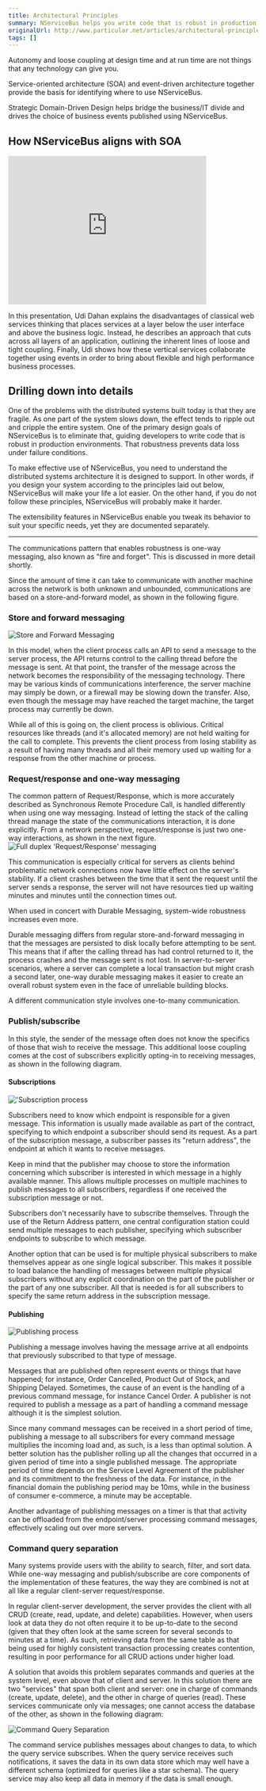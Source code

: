 ```yaml
---
title: Architectural Principles
summary: NServiceBus helps you write code that is robust in production environments, preventing data loss under failure conditions.
originalUrl: http://www.particular.net/articles/architectural-principles
tags: []
---
```


Autonomy and loose coupling at design time and at run time are not things that any technology can give you.

Service-oriented architecture (SOA) and event-driven architecture together provide the basis for identifying where to use NServiceBus.

Strategic Domain-Driven Design helps bridge the business/IT divide and drives the choice of business events published using NServiceBus.


How NServiceBus aligns with SOA
-------------------------------

<iframe allowfullscreen frameborder="0" height="300" mozallowfullscreen src="http://player.vimeo.com/video/5022174" webkitallowfullscreen width="400"></iframe>

In this presentation, Udi Dahan explains the disadvantages of classical web services thinking that places services at a layer below the user interface and above the business logic. Instead, he describes an approach that cuts across all layers of an application, outlining the inherent lines of loose and tight coupling. Finally, Udi shows how these vertical services collaborate together using events in order to bring about flexible and high performance business processes.



Drilling down into details
--------------------------

One of the problems with the distributed systems built today is that they are fragile. As one part of the system slows down, the effect tends to ripple out and cripple the entire system. One of the primary design goals of NServiceBus is to eliminate that, guiding developers to write code that is robust in production environments. That robustness prevents data loss under failure conditions.

To make effective use of NServiceBus, you need to understand the distributed systems architecture it is designed to support. In other words, if you design your system according to the principles laid out below, NServiceBus will make your life a lot easier. On the other hand, if you do not follow these principles, NServiceBus will probably make it harder.

The extensibility features in NServiceBus enable you tweak its behavior to suit your specific needs, yet they are documented separately.

* * * * *

The communications pattern that enables robustness is one-way messaging, also known as "fire and forget". This is discussed in more detail shortly.

Since the amount of time it can take to communicate with another machine across the network is both unknown and unbounded, communications are based on a store-and-forward model, as shown in the following figure.

### Store and forward messaging



![Store and Forward Messaging](store_and_forward.png)

In this model, when the client process calls an API to send a message to the server process, the API returns control to the calling thread before the message is sent. At that point, the transfer of the message across the network becomes the responsibility of the messaging technology. There may be various kinds of communications interference, the server machine may simply be down, or a firewall may be slowing down the transfer. Also, even though the message may have reached the target machine, the target process may currently be down.

While all of this is going on, the client process is oblivious. Critical resources like threads (and it's allocated memory) are not held waiting for the call to complete. This prevents the client process from losing stability as a result of having many threads and all their memory used up waiting for a response from the other machine or process.



### Request/response and one-way messaging

The common pattern of Request/Response, which is more accurately described as Synchronous Remote Procedure Call, is handled differently when using one way messaging. Instead of letting the stack of the calling thread manage the state of the communications interaction, it is done explicitly. From a network perspective, request/response is just two one-way interactions, as shown in the next figure.![Full duplex 'Request/Response' messaging](full_duplex_messaging.png)

This communication is especially critical for servers as clients behind problematic network connections now have little effect on the server's stability. If a client crashes between the time that it sent the request until the server sends a response, the server will not have resources tied up waiting minutes and minutes until the connection times out.

When used in concert with Durable Messaging, system-wide robustness increases even more.

Durable messaging differs from regular store-and-forward messaging in that the messages are persisted to disk locally before attempting to be sent. This means that if after the calling thread has had control returned to it, the process crashes and the message sent is not lost. In server-to-server scenarios, where a server can complete a local transaction but might crash a second later, one-way durable messaging makes it easier to create an overall robust system even in the face of unreliable building blocks.

A different communication style involves one-to-many communication.



### Publish/subscribe

In this style, the sender of the message often does not know the specifics of those that wish to receive the message. This additional loose coupling comes at the cost of subscribers explicitly opting-in to receiving messages, as shown in the following diagram.



#### Subscriptions

!['Subscription process](subscribe.png)

Subscribers need to know which endpoint is responsible for a given message. This information is usually made available as part of the contract, specifying to which endpoint a subscriber should send its request. As a part of the subscription message, a subscriber passes its
"return address", the endpoint at which it wants to receive messages.

Keep in mind that the publisher may choose to store the information concerning which subscriber is interested in which message in a highly available manner. This allows multiple processes on multiple machines to publish messages to all subscribers, regardless if one received the subscription message or not.

Subscribers don't necessarily have to subscribe themselves. Through the use of the Return Address pattern, one central configuration station could send multiple messages to each publisher, specifying which subscriber endpoints to subscribe to which message.

Another option that can be used is for multiple physical subscribers to make themselves appear as one single logical subscriber. This makes it possible to load balance the handling of messages between multiple physical subscribers without any explicit coordination on the part of the publisher or the part of any one subscriber. All that is needed is for all subscribers to specify the same return address in the subscription message.



#### Publishing

![Publishing process](publish.png)

Publishing a message involves having the message arrive at all endpoints that previously subscribed to that type of message.

Messages that are published often represent events or things that have happened; for instance, Order Cancelled, Product Out of Stock, and Shipping Delayed. Sometimes, the cause of an event is the handling of a previous command message, for instance Cancel Order. A publisher is not required to publish a message as a part of handling a command message although it is the simplest solution.

Since many command messages can be received in a short period of time, publishing a message to all subscribers for every command message multiplies the incoming load and, as such, is a less than optimal solution. A better solution has the publisher rolling up all the changes that occurred in a given period of time into a single published message. The appropriate period of time depends on the Service Level Agreement of the publisher and its commitment to the freshness of the data. For instance, in the financial domain the publishing period may be 10ms, while in the business of consumer e-commerce, a minute may be acceptable.

Another advantage of publishing messages on a timer is that that activity can be offloaded from the endpoint/server processing command messages, effectively scaling out over more servers.

### Command query separation


Many systems provide users with the ability to search, filter, and sort data. While one-way messaging and publish/subscribe are core components of the implementation of these features, the way they are combined is not at all like a regular client-server request/response.

In regular client-server development, the server provides the client with all CRUD (create, read, update, and delete) capabilities. However, when users look at data they do not often require it to be up-to-date to the second (given that they often look at the same screen for several seconds to minutes at a time). As such, retrieving data from the same table as that being used for highly consistent transaction processing creates contention, resulting in poor performance for all CRUD actions under higher load.

A solution that avoids this problem separates commands and queries at the system level, even above that of client and server. In this solution there are two "services" that span both client and server: one in charge of commands (create, update, delete), and the other in charge of queries (read). These services communicate only via messages; one cannot access the database of the other, as shown in the following diagram:

![Command Query Separation](CQS.png)

The command service publishes messages about changes to data, to which the query service subscribes. When the query service receives such notifications, it saves the data in its own data store which may well have a different schema (optimized for queries like a star schema). The query service may also keep all data in memory if the data is small enough.





